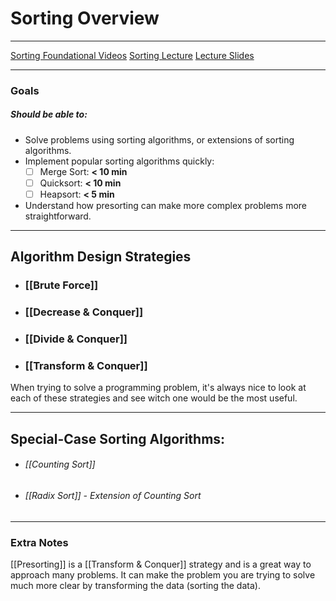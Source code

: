 # Sorting Overview

---

[Sorting Foundational Videos]()
[Sorting Lecture]()
[Lecture Slides]()

---

### Goals
##### Should be able to:
- Solve problems using sorting algorithms, or extensions of sorting algorithms.
- Implement popular sorting algorithms quickly:
	- [ ] Merge Sort: **< 10 min**
	- [ ] Quicksort: **< 10 min**
	- [ ] Heapsort: **< 5 min**
- Understand how presorting can make more complex problems more straightforward.

---

## Algorithm Design Strategies

- ### [[Brute Force]]

- ### [[Decrease & Conquer]]

- ### [[Divide & Conquer]]

- ### [[Transform & Conquer]]

When trying to solve a programming problem, it's always nice to look at each of these strategies and see witch one would be the most useful.

---

## Special-Case Sorting Algorithms:
- ###### [[Counting Sort]]
- ###### [[Radix Sort]] - Extension of Counting Sort

---


### Extra Notes
[[Presorting]] is a [[Transform & Conquer]] strategy and is a great way to approach many problems. It can make the problem you are trying to solve much more clear by transforming the data (sorting the data).